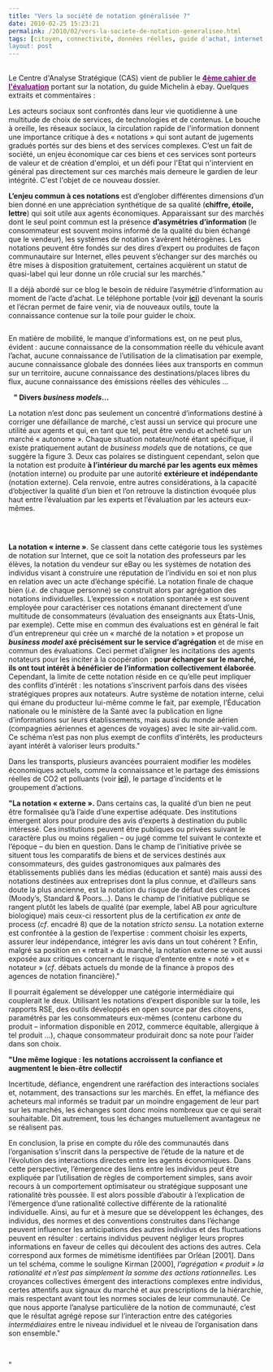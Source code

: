 ```yaml
---
title: "Vers la société de notation généralisée ?"
date: 2010-02-25 15:23:21
permalink: /2010/02/vers-la-societe-de-notation-generalisee.html
tags: [citoyen, connectivité, données réelles, guide d'achat, internet, iphone, marchandises, open source, partage de données, réseaux, RSE, téléphone, TIC]
layout: post
---
```


<p><span><a href="https://gabrielplassat.github.io/transportsdufutur/wp-content/uploads/sites/6/old/6a0120a66d2ad4970b0120a8d28dc9970b-pi.gif" rel="lightbox"></a><br />Le Centre d'Analyse Stratégique (CAS) vient de publier le <strong><span style="text-decoration: underline"><a href="http://www.strategie.gouv.fr/article.php3?id_article=1138" target="_blank"><font color="#800080">4ème cahier de l'évaluation</font></a></span></strong> portant sur la notation, du guide Michelin à ebay. Quelques extraits et commentaires :</span></p> <p><span>Les acteurs sociaux sont confrontés dans leur vie quotidienne à une multitude de choix de services, de technologies et de contenus. Le bouche à oreille, les réseaux sociaux, la circulation rapide de l'information donnent une importance critique à des « notations » qui sont autant de jugements gradués portés sur des biens et des services complexes. C’est un fait de société, un enjeu économique car ces biens et ces services sont porteurs de valeur et de création d'emploi, et un défi pour l'Etat qui n'intervient en général pas directement sur ces marchés mais demeure le gardien de leur intégrité. C'est l'objet de ce nouveau dossier. </span></p> <p><span></span><span></span></p>   <!--more-->  <p class=""MsoNormal""><strong><span>L’enjeu commun à ces notations </span></strong><span>est d’englober différentes dimensions d’un bien donné en une appréciation synthétique de sa qualité (<strong>chiffre, étoile, lettre</strong>) qui so<span>it utile aux agents économiques. Apparaissant sur des marchés dont le seul point commun est la présence <strong>d’asymétries d’information </strong>(le consommateur est souvent moins informé de la qualité du bien échangé que le vendeur), les systèmes de notation s’avèrent hétérogènes. Les notations peuvent être fondés sur des dires d’expert ou produites de façon communautaire sur Internet, elles peuvent s’échanger sur des marchés ou être mises à disposition gratuitement, certaines acquièrent un statut de quasi-label qui leur donne un rôle crucial sur les marchés."</span></span></p> <p class=""MsoNormal""><span></span></p> <p class=""MsoNormal""><span>Il a déjà abordé sur ce blog le besoin de réduire l’asymétrie d’information au moment de l’acte d’achat. Le téléphone portable (voir <strong><span style=""text-decoration: underline""><a href="https://gabrielplassat.github.io/transportsdufutur/2010/01/le-telephone-te-guidera.html"" target=""_blank"">ici</a></span></strong>) devenant la souris et l’écran permet de faire venir, via de nouveaux outils, toute la connaissance contenue sur la toile pour guider le choix. </span></p> <p align=""center"" class=""MsoNormal""><span><a href="https://gabrielplassat.github.io/transportsdufutur/wp-content/uploads/sites/6/old/6a0120a66d2ad4970b01310f394a4a970c-pi.gif"" rel=""lightbox""><img alt=""Notation1"" border=""0"" class=""asset asset-image at-xid-6a0120a66d2ad4970b01310f394a4a970c "" src=""/wp-content/uploads/sites/6/old/6a0120a66d2ad4970b01310f394a4a970c-500pi.gif"" title=""Notation1"" /></a></span></p>En matière de mobilité, le manque d’informations est, on ne peut plus, évident : aucune connaissance de la consommation réelle du véhicule avant l’achat, aucune connaissance de l’utilisation de la climatisation par exemple, aucune connaissance globale des données liées aux transports en commun sur un territoire, aucune connaissance des destinations/places libres du flux, aucune connaissance des émissions réelles des véhicules … <p><strong><span>   " Divers <em>business models</em>…</span></strong></p> <p class=""MsoNormal""><span>La notation n’est donc pas seulement un concentré d’informations destiné à corriger une défaillance de marché, c’est aussi un service qui procure une utilité aux agents et qui, en tant que tel, peut être vendu et acheté sur un marché « autonome ». Chaque situation notateur/noté étant spécifique, il existe pratiquement autant de <em>business models </em>que de notations, ce que suggère la figure 3. Deux cas polaires se distinguent cependant, selon que la notation est produite <strong>à l’intérieur du marché par les agents eux mêmes</strong> (notation interne) ou produite par une autorité <strong>extérieure et indépendante </strong>(notation externe). Cela renvoie, entre autres considérations, à la capacité d’objectiver la qualité d’un bien et l’on retrouve la distinction évoquée plus haut entre l’évaluation par les experts et l’évaluation par les acteurs eux-mêmes.</span></p> <p align=""center"" class=""MsoNormal""><span><span><a href="https://gabrielplassat.github.io/transportsdufutur/wp-content/uploads/sites/6/old/6a0120a66d2ad4970b0120a8d28dc9970b-pi.gif"" rel=""lightbox""><img alt=""Notation2"" border=""0"" class=""asset asset-image at-xid-6a0120a66d2ad4970b0120a8d28dc9970b "" src=""/wp-content/uploads/sites/6/old/6a0120a66d2ad4970b0120a8d28dc9970b-320pi.gif"" title=""Notation2"" /></a></span></span></p> <p align=""center"" class=""MsoNormal""><span></span> </p> <p class=""MsoNormal""><strong><span>La notation « interne »</span></strong><span>. Se c<span>lassent dans cette catégorie tous les systèmes de notation sur Internet, que ce soit la notation des professeurs par les élèves, la notation du vendeur sur eBay ou les systèmes de notation des individus visant à construire une réputation de l’individu en soi et non plus en relation avec un acte d’échange spécifié. La notation finale de chaque bien (<em>i.e</em>. de chaque personne) se construit alors par agrégation des notations individuelles. L’expression « notation spontanée » est souvent employée pour caractériser ces notations émanant directement d’une multitude de consommateurs (évaluation des enseignants aux États-Unis, par exemple). Cette mise en commun des évaluations est en général le fait d’un entrepreneur qui crée un « marché de la notation » et propose un <strong><em>business model </em>axé précisément sur le service d’agrégation</strong> et de mise en commun des évaluations. Ceci permet d’aligner les incitations des agents notateurs pour les inciter à la coopération : <strong>pour échanger sur le marché, ils ont tout intérêt à bénéficier de l’information collectivement élaborée</strong>. Cependant, la limite de cette notation réside en ce qu’elle peut impliquer des conflits d’intérêt : les notations s’inscrivent parfois dans des visées stratégiques propres aux notateurs. Autre système de notation interne, celui qui émane du producteur lui-même comme le fait, par exemple, l’Éducation nationale ou le ministère de la Santé avec la publication en ligne d’informations sur leurs établissements, mais aussi du monde aérien (compagnies aériennes et agences de voyages) avec le site air-valid.com. Ce schéma n’est pas non plus exempt de conflits d’intérêts, les producteurs ayant intérêt à valoriser leurs produits."</span></span></p> <p class=""MsoNormal""><span></span></p> <p class=""MsoNormal""><span>Dans les transports, plusieurs avancées pourraient modifier les modèles économiques actuels, comme la connaissance et le partage des émissions réelles de CO2 et polluants (voir <strong><span style=""text-decoration: underline""><a href="https://gabrielplassat.github.io/transportsdufutur/2010/01/quand-viendra-lheure-de-la-connaissance-des-emissions-reelles.html"" target=""_blank"">ici</a></span></strong>), le partage d’incidents et le groupement d’actions.</span></p> <p class=""MsoNormal""><span></span></p> <p class=""MsoNormal""><strong><span>"La notation « externe ».</span></strong><span> Dans certains cas, la qualité d’un bien ne peut être formalisée qu’à l’aide d’une expertise adéquate. Des institutions émergent alors pour produire des avis d’experts à destination du public intéressé. Ces institutions peuvent être publiques ou privées suivant le caractère plus ou moins régalien – ou jugé comme tel suivant le contexte et l’époque – du bien en question. Dans le champ de l’initiative privée se situent tous les comparatifs de biens et de services destinés aux consommateurs, des guides gastronomiques aux palmarès des établissements publiés dans les médias (éducation et santé) mais aussi des notations destinées aux entreprises dont la plus connue, et d’ailleurs sans doute la plus ancienne, est la notation du risque de défaut des créances (Moody’s, Standard & Poors…). Dans le champ de l’initiative publique se rangent plutôt les labels de qualité (par exemple, label AB pour agriculture biologique) mais ceux-ci ressortent plus de la certification <em>ex ante </em>de process (<em>cf</em>. encadré 8) que de la notation <em>stricto sensu</em>. La notation externe est confrontée à la gestion de l’expertise </span><span>: </span><span>comment choisir les experts, assurer leur indépendance, intégrer les avis dans un tout cohérent ? Enfin, malgré sa position en « retrait » du marché, la notation externe se voit aussi exposée aux critiques concernant le risque d’entente entre « noté » et « notateur » (<em>cf</em>. débats actuels du monde de la finance à propos des agences de notation financière)."</span></p> <p class=""MsoNormal""><span></span></p> <p class=""MsoNormal""><span>Il pourrait également se développer une catégorie intermédiaire qui couplerait le deux. Utilisant les notations d’expert disponible sur la toile, les rapports RSE, des outils développés en open source par des citoyens, paramétrés par les consommateurs eux-mêmes (contenu carbone du produit – information disponible en 2012, commerce équitable, allergique à tel produit …), chaque consommateur produirait donc sa note pour l’aider dans son choix.</span></p> <p class=""MsoNormal""><span></span></p> <p class=""MsoNormal""><strong><span>"Une même logique : les notations accroissent la confiance et augmentent le bien-être collectif</span></strong></p> <p class=""MsoNormal""><span>Incertitude, défiance, engendrent une raréfaction des interactions sociales et, notamment, des transactions sur les marchés. En effet, la méfiance des acheteurs mal informés se traduit par un moindre engagement de leur part sur les marchés, les échanges sont donc moins nombreux que ce qui serait souhaitable. Dit autrement, tous les échanges mutuellement avantageux ne se réalisent pas.</span></p> <p class=""MsoNormal""><span></span></p> <p class=""MsoNormal""><span>En conclusion, la prise en compte du rôle des communautés dans l’organisation s’inscrit dans la perspective de l’étude de la nature et de l’évolution des interactions directes entre les agents économiques. Dans cette perspective, l’émergence des liens entre les individus peut être expliquée par l’utilisation de règles de comportement simples, sans avoir recours à un comportement optimisateur ou stratégique supposant une rationalité très poussée. Il est alors possible d’aboutir à l’explication de l’</span><span>émergence d’une rationalité collective différente de la rationalité individuelle</span><span>. Ainsi, au fur et à mesure que se développent les échanges, des individus, des normes et des conventions construites dans l’échange peuvent influencer les anticipations des autres individus et des fluctuations peuvent en résulter : certains individus peuvent négliger leurs propres informations en faveur de celles qui découlent des actions des autres. Cela correspond aux formes de mimétisme identifiées par Orléan [2001]. Dans un tel schéma, comme le souligne Kirman [2000], </span><em><span>l’agrégation « produit » la rationalité </span></em><em><span>et n’est pas simplement la somme des actions rationnelles. </span></em><span>Les croyances collectives émergent des interactions complexes entre individus, certes attentifs aux signaux du marché et aux prescriptions de la hiérarchie, mais respectant avant tout les normes sociales de leur communauté. Ce que nous apporte l’analyse particulière de la notion de communauté, c’est que le résultat agrégé repose sur l’interaction entre des catégories </span><em><span>intermédiaires </span></em><span>entre le niveau individuel et le niveau de l’organisation dans son ensemble."</span><span></span></p> <p><span><span></span></span> <p> </p> <p></p> <p></p> <p></p></p>"
